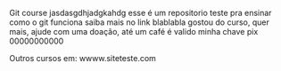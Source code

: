 Git course
jasdasgdhjadgkahdg
esse é um repositorio teste pra ensinar como o git funciona
saiba mais no link blablabla
gostou do curso, quer mais, ajude com uma doação, até um café é valido
minha chave pix 00000000000

Outros cursos em: wwww.siteteste.com